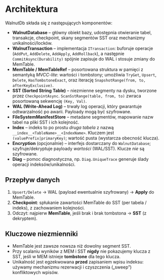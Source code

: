# Architektura

WalnutDb składa się z następujących komponentów:

- **WalnutDatabase** – główny obiekt bazy, udostępnia otwieranie tabel, transakcje, checkpoint, skany segmentów SST oraz mechanizmy unikalności/locków.
- **WalnutTransaction** – implementacja `ITransaction`: buforuje operacje (`AddPut`, `AddDelete`, `AddApply`, `AddRollback`), a następnie `CommitAsync(Durability)` spójnie zapisuje do WAL i stosuje zmiany do MemTable.
- **MemTable / MemTableRef** – posortowana struktura w pamięci z semantyką *MVCC-lite*: wartości i tombstony; umożliwia `TryGet`, `Upsert`, `Delete`, `HasTombstoneExact`, oraz iterację `SnapshotRange(from, to, afterKeyExclusive)`.
- **SST (Sorted String Table)** – niezmienne segmenty na dysku, tworzone przez `CheckpointAsync`. `ScanSstRange(table, from, to)` zwraca posortowaną sekwencję `(Key, Val)`.
- **WAL (Write-Ahead Log)** – trwały log operacji, który gwarantuje odtwarzalność po awarii. Payloady mogą być szyfrowane.
- **FileSystemManifestStore** – metadane segmentów, mapowanie nazw tabel na pliki SST i ich kolejność.
- **Index** – indeks to po prostu *druga tabela* z nazwą `__index__<TableName>__<IndexName>`. Kluczem jest `(valuePrefix|primaryKey)`; wartość pusta (wystarcza obecność klucza).
- **Encryption** (opcjonalnie) – interfejs dostarczany do `WalnutDatabase`; szyfruje/dekryptuje payloady *wartości* (WAL/SST). Klucze *nie* są szyfrowane.
- **Diag** – pomoc diagnostyczna, np. `Diag.UniqueTrace` generuje ślady operacji indeksów/unikalności.

## Przepływ danych

1. `Upsert/Delete` → WAL (payload ewentualnie szyfrowany) → **Apply** do MemTable.
2. **Checkpoint**: spłukanie zawartości MemTable do SST (per tabela / indeks), z zachowaniem kolejności.
3. Odczyt: najpierw **MemTable**, jeśli brak i brak tombstona → **SST** (z dekryptem).

## Kluczowe niezmienniki

- MemTable jest zawsze nowsza niż dowolny segment SST.
- Przy scalaniu wyników z MEM i SST **nigdy** nie pokazujemy klucza z SST, jeśli w MEM istnieje **tombstone** dla tego klucza.
- Unikalność jest egzekwowana **przed** zapisaniem wpisu indeksu: używamy mechanizmu rezerwacji i czyszczenia („sweep”) konfliktowych wpisów.
